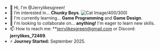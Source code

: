 - 👋 Hi, I'm @Jerrylikesgreen!
- 👀 I’m interested in... **Chunky Boys**. ![Cat Image]([https://ca-times.brightspotcdn.com/dims4/default/0da7ce8/2147483647/strip/true/crop/1611x906+0+0/resize/1200x675!/format/webp/quality/75/?url=https%3A%2F%2Fcalifornia-times-brightspot.s3.amazonaws.com%2Ffd%2Fef%2F05c1aab3e76c3d902aa0548c0046%2Fla-la-hm-pet-issue-18-jpg-20150615)/400/300)
- 🌱 I'm currently learning... **Game Programming** and **Game Design**.
- 💞️ I'm looking to collaborate on... **anything!** I'm eager to learn new skills.
- 📫 How to reach me: **jerrylikesgreen@gmail.com or Discord: **jerrylikes_72469**.
- ⚡ **Journey Started:** September 2025.
